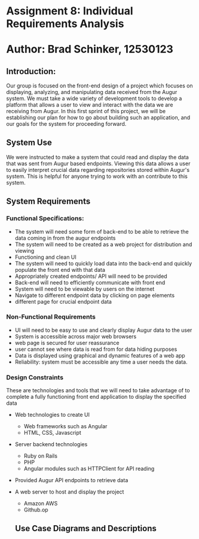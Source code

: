 # Assignment 8: Individual Requirements Analysis <br><br>Author: Brad Schinker, 12530123

## Introduction:

Our group is focused on the front-end design of a project which focuses on displaying, analyzing, and manipulating data received from the Augur system. We must take a wide variety of development tools to develop a platform that allows a user to view and interact with the data we are receiving from Augur. In this first sprint of this project, we will be establishing our plan for how to go about building such an application, and our goals for the system for proceeding forward.

## System Use

We were instructed to make a system that could read and display the data that was sent from Augur based endpoints. Viewing this data allows a user to easily interpret crucial data regarding repositories stored within Augur's system. This is helpful for anyone trying to work with an contribute to this system.

## System Requirements

### Functional Specifications:

 - The system will need some form of back-end to be able to retrieve the data coming in from the augur endpoints
 - The system will need to be created as a web project for distribution and viewing
 - Functioning and clean UI
 - The system will need to quickly load data into the back-end and quickly populate the front end with that data
 - Appropriately created endpoints/ API will need to be provided 
 - Back-end will need to efficiently communicate with front end
 - System will need to be viewable by users on the internet 
 - Navigate to different endpoint data by clicking on page elements
 - different page for crucial endpoint data

### Non-Functional Requirements

 - UI will need to be easy to use and clearly display Augur data to the user
 - System is accessible across major web browsers
 - web page is secured for user reassurance 
 - user cannot see where data is read from for data hiding purposes
 - Data is displayed using graphical and dynamic features of a web app
 - Reliability: system must be accessible any time a user needs the data.
 
 ### Design Constraints
 These are technologies and tools that we will need to take advantage of to complete a fully functioning front end application to display the specified data
 
 - Web technologies to create UI
   - Web frameworks such as Angular
   - HTML, CSS, Javascript 
 - Server backend technologies
   - Ruby on Rails
   - PHP
   - Angular modules such as HTTPClient for API reading
- Provided Augur API endpoints to retrieve data
- A web server to host and display the project
  - Amazon AWS
  - Github.op
  
  
  ## Use Case Diagrams and Descriptions
  
 
